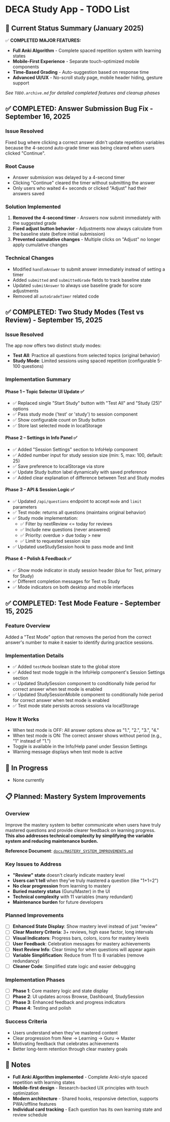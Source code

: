 # DECA Study App - TODO List

## 🎯 **Current Status Summary (January 2025)**
✅ **COMPLETED MAJOR FEATURES:**
- **Full Anki Algorithm** - Complete spaced repetition system with learning states
- **Mobile-First Experience** - Separate touch-optimized mobile components
- **Time-Based Grading** - Auto-suggestion based on response time
- **Advanced UI/UX** - No-scroll study page, mobile header hiding, gesture support

*See `TODO.archive.md` for detailed completed features and cleanup phases*

## ✅ COMPLETED: Answer Submission Bug Fix - September 16, 2025

### Issue Resolved
Fixed bug where clicking a correct answer didn't update repetition variables because the 4-second auto-grade timer was being cleared when users clicked "Continue".

### Root Cause
- Answer submission was delayed by a 4-second timer
- Clicking "Continue" cleared the timer without submitting the answer
- Only users who waited 4+ seconds or clicked "Adjust" had their answers saved

### Solution Implemented
1. **Removed the 4-second timer** - Answers now submit immediately with the suggested grade
2. **Fixed adjust button behavior** - Adjustments now always calculate from the baseline state (before initial submission)
3. **Prevented cumulative changes** - Multiple clicks on "Adjust" no longer apply cumulative changes

### Technical Changes
- Modified `handleAnswer` to submit answer immediately instead of setting a timer
- Added `submitted` and `submittedGrade` fields to track baseline state
- Updated `submitAnswer` to always use baseline grade for score adjustments
- Removed all `autoGradeTimer` related code

## ✅ COMPLETED: Two Study Modes (Test vs Review) - September 15, 2025

### Issue Resolved
The app now offers two distinct study modes:
- **Test All**: Practice all questions from selected topics (original behavior)
- **Study Mode**: Limited sessions using spaced repetition (configurable 5-100 questions)

### Implementation Summary

#### Phase 1 – Topic Selector UI Update ✅
- ✅ Replaced single "Start Study" button with "Test All" and "Study (25)" options
- ✅ Pass study mode ('test' or 'study') to session component
- ✅ Show configurable count on Study button
- ✅ Store last selected mode in localStorage

#### Phase 2 – Settings in Info Panel ✅
- ✅ Added "Session Settings" section to InfoHelp component
- ✅ Added number input for study session size (min: 5, max: 100, default: 25)
- ✅ Save preference to localStorage via store
- ✅ Update Study button label dynamically with saved preference
- ✅ Added clear explanation of difference between Test and Study modes

#### Phase 3 – API & Session Logic ✅
- ✅ Updated `/api/questions` endpoint to accept `mode` and `limit` parameters
- ✅ Test mode: returns all questions (maintains original behavior)
- ✅ Study mode implementation:
  - ✅ Filter by nextReview <= today for reviews
  - ✅ Include new questions (never answered)
  - ✅ Priority: overdue > due today > new
  - ✅ Limit to requested session size
- ✅ Updated useStudySession hook to pass mode and limit

#### Phase 4 – Polish & Feedback ✅
- ✅ Show mode indicator in study session header (blue for Test, primary for Study)
- ✅ Different completion messages for Test vs Study
- ✅ Mode indicators on both desktop and mobile interfaces

## ✅ COMPLETED: Test Mode Feature - September 15, 2025

### Feature Overview
Added a "Test Mode" option that removes the period from the correct answer's number to make it easier to identify during practice sessions.

### Implementation Details
- ✅ Added `testMode` boolean state to the global store
- ✅ Added test mode toggle in the InfoHelp component's Session Settings section
- ✅ Updated StudySession component to conditionally hide period for correct answer when test mode is enabled
- ✅ Updated StudySessionMobile component to conditionally hide period for correct answer when test mode is enabled
- ✅ Test mode state persists across sessions via localStorage

### How It Works
- When test mode is OFF: All answer options show as "1.", "2.", "3.", "4."
- When test mode is ON: The correct answer shows without period (e.g., "1" instead of "1.")
- Toggle is available in the Info/Help panel under Session Settings
- Warning message displays when test mode is active

## 🚧 In Progress
- None currently

## 📋 Planned: Mastery System Improvements

### Overview
Improve the mastery system to better communicate when users have truly mastered questions and provide clearer feedback on learning progress. **This also addresses technical complexity by simplifying the variable system and reducing maintenance burden.**

**Reference Document**: [`docs/MASTERY_SYSTEM_IMPROVEMENTS.md`](./docs/MASTERY_SYSTEM_IMPROVEMENTS.md)

### Key Issues to Address
- **"Review" state** doesn't clearly indicate mastery level
- **Users can't tell** when they've truly mastered a question (like "1+1=2")
- **No clear progression** from learning to mastery
- **Buried mastery status** (Guru/Master) in the UI
- **Technical complexity** with 11 variables (many redundant)
- **Maintenance burden** for future developers

### Planned Improvements
- [ ] **Enhanced State Display**: Show mastery level instead of just "review"
- [ ] **Clear Mastery Criteria**: 3+ reviews, high ease factor, long intervals
- [ ] **Visual Indicators**: Progress bars, colors, icons for mastery levels
- [ ] **User Feedback**: Celebration messages for mastery achievements
- [ ] **Next Review Info**: Clear timing for when questions will appear again
- [ ] **Variable Simplification**: Reduce from 11 to 8 variables (remove redundancy)
- [ ] **Cleaner Code**: Simplified state logic and easier debugging

### Implementation Phases
- [ ] **Phase 1**: Core mastery logic and state display
- [ ] **Phase 2**: UI updates across Browse, Dashboard, StudySession
- [ ] **Phase 3**: Enhanced feedback and progress indicators
- [ ] **Phase 4**: Testing and polish

### Success Criteria
- Users understand when they've mastered content
- Clear progression from New → Learning → Guru → Master
- Motivating feedback that celebrates achievements
- Better long-term retention through clear mastery goals

## 📝 Notes
- **Full Anki Algorithm implemented** - Complete Anki-style spaced repetition with learning states
- **Mobile-first design** - Research-backed UX principles with touch optimization
- **Modern architecture** - Shared hooks, responsive detection, supports PWA/offline features
- **Individual card tracking** - Each question has its own learning state and review schedule